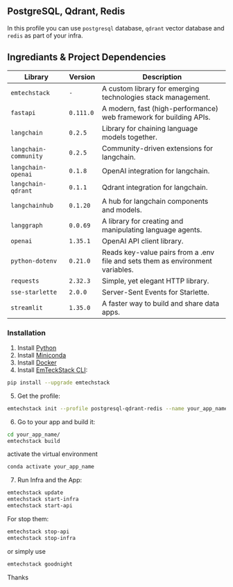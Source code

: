 ## PostgreSQL, Qdrant, Redis
In this profile you can use `postgresql` database, `qdrant` vector database and `redis` as part of your infra. 

## Ingrediants & Project Dependencies

| Library                | Version  | Description                                                      |
|------------------------|----------|------------------------------------------------------------------|
| `emtechstack`          | `-`      | A custom library for emerging technologies stack management.     |
| `fastapi`              | `0.111.0`| A modern, fast (high-performance) web framework for building APIs.|
| `langchain`            | `0.2.5`  | Library for chaining language models together.                   |
| `langchain-community`  | `0.2.5`  | Community-driven extensions for langchain.                       |
| `langchain-openai`     | `0.1.8`  | OpenAI integration for langchain.                                |
| `langchain-qdrant`     | `0.1.1`  | Qdrant integration for langchain.                                |
| `langchainhub`         | `0.1.20` | A hub for langchain components and models.                       |
| `langgraph`            | `0.0.69` | A library for creating and manipulating language agents.         |
| `openai`               | `1.35.1` | OpenAI API client library.                                       |
| `python-dotenv`        | `0.21.0` | Reads key-value pairs from a .env file and sets them as environment variables. |
| `requests`             | `2.32.3` | Simple, yet elegant HTTP library.                                |
| `sse-starlette`        | `2.0.0`  | Server-Sent Events for Starlette.                                |
| `streamlit`            | `1.35.0` | A faster way to build and share data apps.                       |



### Installation
1. Install [Python](https://www.python.org/downloads/)
2. Install [Miniconda](https://docs.conda.io/en/latest/miniconda.html)
3. Install [Docker](https://www.docker.com/get-started)
4. Install [EmTeckStack CLI](https://github.com/emtechstack/emtechstack):

```sh
pip install --upgrade emtechstack
```

5. Get the profile:

```sh
emtechstack init --profile postgresql-qdrant-redis --name your_app_name
```

6. Go to your app and build it:

```sh
cd your_app_name/
emtechstack build
```

activate the virtual environment

```sh
conda activate your_app_name
```

7. Run Infra and the App:

```sh
emtechstack update
emtechstack start-infra
emtechstack start-api
```

For stop them:

```sh
emtechstack stop-api
emtechstack stop-infra
```

or simply use

```sh
emtechstack goodnight
```

Thanks

